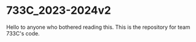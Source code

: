 # 733C_2023-2024v2
Hello to anyone who bothered reading this. This is the repository for team 733C's code.